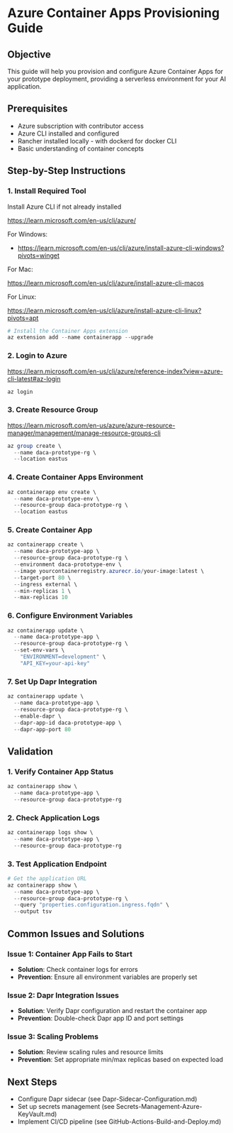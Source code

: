 # Azure Container Apps Provisioning Guide

## Objective
This guide will help you provision and configure Azure Container Apps for your prototype deployment, providing a serverless environment for your AI application.

## Prerequisites
- Azure subscription with contributor access
- Azure CLI installed and configured
- Rancher installed locally - with dockerd for docker CLI
- Basic understanding of container concepts

## Step-by-Step Instructions

### 1. Install Required Tool

Install Azure CLI if not already installed

https://learn.microsoft.com/en-us/cli/azure/

For Windows:

- https://learn.microsoft.com/en-us/cli/azure/install-azure-cli-windows?pivots=winget

For Mac:

https://learn.microsoft.com/en-us/cli/azure/install-azure-cli-macos

For Linux:

https://learn.microsoft.com/en-us/cli/azure/install-azure-cli-linux?pivots=apt


```powershell
# Install the Container Apps extension
az extension add --name containerapp --upgrade
```

### 2. Login to Azure

https://learn.microsoft.com/en-us/cli/azure/reference-index?view=azure-cli-latest#az-login

```powershell
az login
```

### 3. Create Resource Group

https://learn.microsoft.com/en-us/azure/azure-resource-manager/management/manage-resource-groups-cli

```powershell
az group create \
  --name daca-prototype-rg \
  --location eastus
```

### 4. Create Container Apps Environment
```powershell
az containerapp env create \
  --name daca-prototype-env \
  --resource-group daca-prototype-rg \
  --location eastus
```

### 5. Create Container App
```powershell
az containerapp create \
  --name daca-prototype-app \
  --resource-group daca-prototype-rg \
  --environment daca-prototype-env \
  --image yourcontainerregistry.azurecr.io/your-image:latest \
  --target-port 80 \
  --ingress external \
  --min-replicas 1 \
  --max-replicas 10
```

### 6. Configure Environment Variables
```powershell
az containerapp update \
  --name daca-prototype-app \
  --resource-group daca-prototype-rg \
  --set-env-vars \
    "ENVIRONMENT=development" \
    "API_KEY=your-api-key"
```

### 7. Set Up Dapr Integration
```powershell
az containerapp update \
  --name daca-prototype-app \
  --resource-group daca-prototype-rg \
  --enable-dapr \
  --dapr-app-id daca-prototype-app \
  --dapr-app-port 80
```

## Validation

### 1. Verify Container App Status
```powershell
az containerapp show \
  --name daca-prototype-app \
  --resource-group daca-prototype-rg
```

### 2. Check Application Logs
```powershell
az containerapp logs show \
  --name daca-prototype-app \
  --resource-group daca-prototype-rg
```

### 3. Test Application Endpoint
```powershell
# Get the application URL
az containerapp show \
  --name daca-prototype-app \
  --resource-group daca-prototype-rg \
  --query "properties.configuration.ingress.fqdn" \
  --output tsv
```

## Common Issues and Solutions

### Issue 1: Container App Fails to Start
- **Solution**: Check container logs for errors
- **Prevention**: Ensure all environment variables are properly set

### Issue 2: Dapr Integration Issues
- **Solution**: Verify Dapr configuration and restart the container app
- **Prevention**: Double-check Dapr app ID and port settings

### Issue 3: Scaling Problems
- **Solution**: Review scaling rules and resource limits
- **Prevention**: Set appropriate min/max replicas based on expected load

## Next Steps
- Configure Dapr sidecar (see Dapr-Sidecar-Configuration.md)
- Set up secrets management (see Secrets-Management-Azure-KeyVault.md)
- Implement CI/CD pipeline (see GitHub-Actions-Build-and-Deploy.md) 